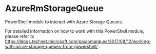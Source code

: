 # AzureRmStorageQueue
PowerShell module to interact with Azure Storage Queues.

For detailed information on how to work with this PowerShell module, please refer to https://blogs.technet.microsoft.com/paulomarques/2017/08/12/working-with-azure-storage-queues-from-powershell/ .
